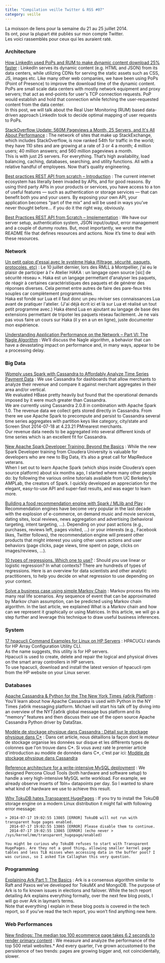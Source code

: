 ```yaml
---
title: "Compilation veille Twitter & RSS #07"
category: veille
---
```


La moisson de liens pour la semaine du 21 au 25 juillet 2014.  
Ils ont, pour la plupart été publiés sur mon compte Twitter.  
Les voici rassemblés pour ceux qui les auraient raté.

### Architecture

[How LinkedIn used PoPs and RUM to make dynamic content download 25% faster](http://engineering.linkedin.com/performance/how-linkedin-used-pops-and-rum-make-dynamic-content-download-25-faster)
:  LinkedIn serves its dynamic content (e.g. HTML and JSON) from its data centers, while utilizing CDNs for serving the static assets such as CSS, JS, images etc. Like many other web companies, we have been using PoPs (Point of Presence) to improve the download time of the dynamic content.  
PoPs are small scale data centers with mostly network equipment and proxy servers; that act as end-points for user's TCP connection requests. PoP would establish and hold that connection while fetching the user-requested content from the data center.  
In this post, we will talk about the Real User Monitoring (RUM) based data-driven approach LinkedIn took to decide optimal mapping of user requests to PoPs.

[StackOverflow Update: 560M Pageviews a Month, 25 Servers, and It's All About Performance](http://highscalability.com/blog/2014/7/21/stackoverflow-update-560m-pageviews-a-month-25-servers-and-i.html)
:  The network of sites that make up StackExchange, which includes StackOverflow, is now ranked 54th for traffic in the world; they have 110 sites and are growing at a rate of 3 or 4 a month; 4 million users; 40 million answers; and 560 million pageviews a month.  
This is with just 25 servers. For everything. That’s high availability, load balancing, caching, databases, searching, and utility functions. All with a relative handful of employees. Now that’s quality engineering.

[Best practices REST API from scratch – Introduction](http://www.sitepoint.com/best-practices-rest-api-scratch-introduction/)
:  The current internet ecosystem has literally been invaded by APIs, and for good reasons. By using third party APIs in your products or services, you have access to a ton of useful features — such as authentication or storage services — that can benefit both you and your users. By exposing your own API, your application becomes “part of the mix” and will be used in ways you’ve never thought before… if you do it the right way, obviously.

[Best Practices REST API from Scratch – Implementation](http://www.sitepoint.com/best-practices-rest-api-scratch-implementation/)
:  We have our server setup, authentication system, JSON input/output, error management and a couple of dummy routes. But, most importantly, we wrote the README file that defines resources and actions. Now it’s time to deal with these resources.

### Network

[Un petit galop d'essai avec le système Haka (filtrage, sécurité, paquets, protocoles, etc)](http://www.bortzmeyer.org/haka.htmlhttp://www.bortzmeyer.org/haka.htmlhttp://www.bortzmeyer.org/haka.html)
:  Le 10 juillet dernier, lors des RMLL à Montpellier, j'ai eu le plaisir de participer à l'« Atelier HAKA : un langage open source [sic] de sécurité réseau ». Haka est un langage permettant d'analyser les paquets, de réagir à certaines caractéristiques des paquets et de générer des réponses diverses. Cela permet entre autres de faire des pare-feux très souples car complètement programmables.  
Haka est fondé sur Lua et il faut donc un peu réviser ses connaissances Lua avant de pratiquer l'atelier. (J'ai déjà écrit ici et là sur Lua et réalisé un tout petit programme avec.) Haka étend Lua en ajoutant au langage de base des extensions permettant de tripoter les paquets réseau facilement. Je ne vais pas vous faire un cours sur Haka (il y en a un en ligne), juste documenter mon expérience.

[Understanding Application Performance on the Network – Part VI: The Nagle Algorithm](http://apmblog.compuware.com/2014/07/24/understanding-application-performance-on-the-network-the-nagle-algorithm/)
:  We’ll discuss the Nagle algorithm, a behavior that can have a devastating impact on performance and, in many ways, appear to be a processing delay.

### Big Data

[Womply uses Spark with Cassandra to Affordably Analyze Time Series Payment Data](http://planetcassandra.org/blog/post/womply-uses-spark-with-cassandra-to-affordably-analyze-time-series-payment-data/)
:  We use Cassandra for dashboards that allow merchants to analyze their revenue and compare it against merchant aggregates in their area and/or vertical.  
We evaluated HBase pretty heavily but found that the operational demands imposed by it were much greater than Cassandra.  
We are currently using Cassandra 2.0.8 in combination with Apache Spark 1.0. The revenue data we collect gets stored directly in Cassandra. From there we use Apache Spark to precompute and persist to Cassandra several time series aggregates with partition keys like category, city/state and Screen Shot 2014-07-18 at 4.23.21 PMnearest merchants.  
Our revenue data needs to be aggregated into several different kinds of time series which is an excellent fit for Cassandra.

[New Apache Spark Developer Training: Beyond the Basics](http://blog.cloudera.com/blog/2014/07/new-apache-spark-developer-training-beyond-the-basics/)
:  While the new Spark Developer training from Cloudera University is valuable for developers who are new to Big Data, it’s also a great call for MapReduce veterans.  
When I set out to learn Apache Spark (which ships inside Cloudera’s open source platform) about six months ago, I started where many other people do: by following the various online tutorials available from UC Berkeley’s AMPLab, the creators of Spark. I quickly developed an appreciation for the elegant, easy-to-use API and super-fast results, and was eager to learn more.

[Building a food recommendation engine with Spark / MLlib and Play](http://chimpler.wordpress.com/2014/07/22/building-a-food-recommendation-engine-with-spark-mllib-and-play/)
: Recommendation engines have become very popular in the last decade with the explosion of e-commerce, on demand music and movie services, dating sites, local reviews, news aggregation and advertising (behavioral targeting, intent targeting, …). Depending on your past actions (e.g., purchases, reviews left, pages visited, …) or your interests (e.g., Facebook likes, Twitter follows), the recommendation engine will present other products that might interest you using other users actions and user behaviors (page clicks, page views, time spent on page, clicks on images/reviews, …).

[10 types of regressions. Which one to use?](http://www.datasciencecentral.com/xn/detail/6448529:BlogPost:186758)
:  Should you use linear or logistic regression? In what contexts? There are hundreds of types of regressions. Here is an overview for data scientists and other analytic practitioners, to help you decide on what regression to use depending on your context.

[Solve a business case using simple Markov Chain](http://www.analyticsvidhya.com/blog/2014/07/solve-business-case-simple-markov-chain/)
:  Markov process fits into many real life scenarios. Any sequence of event that can be approximated by Markov chain assumption, can be predicted using Markov chain algorithm. In the last article, we explained What is a Markov chain and how can we represent it graphically or using Matrices. In this article, we will go a step further and leverage this technique to draw useful business inferences.

### System

[17 hpacucli Command Examples for Linux on HP Servers](http://www.thegeekstuff.com/2014/07/hpacucli-examples/)
:  HPACUCLI stands for HP Array Configuration Utility CLI.  
As the name suggests, this utility is for HP servers.  
Hpacucli is used to create, delete and repair the logical and physical drives on the smart array controllers in HP servers.  
To use hpacucli, download and install the latest version of hpacucli rpm from the HP website on your Linux server.

### Databases

[Apache Cassandra & Python for the The New York Times ⨍aбrik Platform](http://planetcassandra.org/blog/post/apache-cassandra-and-python-for-the-new-york-time-fabrik-platform/)
:  You’ll learn about how Apache Cassandra is used with Python in the NY Times ⨍aбrik messaging platform. Michael will start his talk off by diving into an overview of the NYT⨍aбrik global message bus platform and its “memory” features and then discuss their use of the open source Apache Cassandra Python driver by DataStax.

[Modèle de stockage physique dans Cassandra : Détail sur le stockage physique dans C*](http://www.infoq.com/fr/articles/modele-stockage-physique-cassandra-details)
:  Dans cet article, nous détaillons la façon dont le moteur de stockage organise les données sur disque et les différents types de colonnes que l'on trouve dans C*. Si vous avez raté le premier article d'introduction au modèle de données dans C*, c'est par ici: [Modèle de stockage physique dans Cassandra](http://www.infoq.com/fr/articles/modele-stockage-physique-cassandra)

[Reference architecture for a write-intensive MySQL deployment](http://www.mysqlperformanceblog.com/2014/07/22/reference-architecture-for-a-write-intensive-mysql-deployment/)
:  We designed Percona Cloud Tools (both hardware and software setup) to handle a very high-intensive MySQL write workload. For example, we already observe inserts of 1bln+ datapoints per day. So I wanted to share what kind of hardware we use to achieve this result.

[Why TokuDB hates Transparent HugePages](http://www.mysqlperformanceblog.com/2014/07/23/why-tokudb-hates-transparent-hugepages/)
:  If you try to install the TokuDB storage engine on a modern Linux distribution it might fail with following error message:

    > 2014-07-17 19:02:55 13865 [ERROR] TokuDB will not run with transparent huge pages enabled.
      2014-07-17 19:02:55 13865 [ERROR] Please disable them to continue.
      2014-07-17 19:02:55 13865 [ERROR] (echo never > /sys/kernel/mm/transparent_hugepage/enabled)

    You might be curious why TokuDB refuses to start with Transparent HugePages. Are they not a good thing… allowing smaller kernel page tables and less TLB misses when accessing data in the buffer pool? I was curious, so I asked Tim Callaghan this very question.

### Programming

[Explaining Ark Part 1: The Basics](http://www.tokutek.com/2014/07/explaining-ark-part-1-the-basics/)
:   Ark is a consensus algorithm similar to Raft and Paxos we’ve developed for TokuMX and MongoDB. The purpose of Ark is to fix known issues in elections and failover. While the tech report detailing Ark explains everything formally, over the next few blog posts, I will go over Ark in layman’s terms.  
Note that everything I explain in these blog posts is covered in the tech report, so if you’ve read the tech report, you won’t find anything new here.

### Web Performances

[New findings: The median top 100 ecommerce page takes 6.2 seconds to render primary content](http://www.webperformancetoday.com/2014/07/23/summer2014-ecommerce-page-speed-web-performance/)
:  We measure and analyze the performance of the top 500 retail websites.* And every quarter, I’ve grown accustomed to the persistence of two trends: pages are growing bigger and, not coincidentally, slower.

